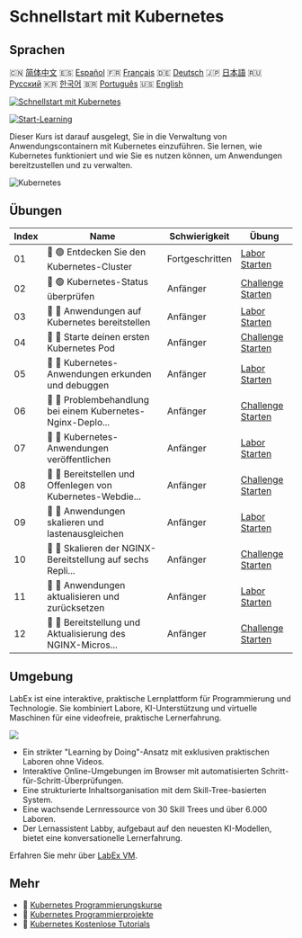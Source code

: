 # Schnellstart mit Kubernetes

## Sprachen

🇨🇳 [简体中文](README_zh.md) 🇪🇸 [Español](README_es.md) 🇫🇷 [Français](README_fr.md) 🇩🇪 [Deutsch](README_de.md) 🇯🇵 [日本語](README_ja.md) 🇷🇺 [Русский](README_ru.md) 🇰🇷 [한국어](README_ko.md) 🇧🇷 [Português](README_pt.md) 🇺🇸 [English](README.md) 

[![Schnellstart mit Kubernetes](https://cover-creator.labex.io/quick-start-with-kubernetes.png?lang=de)](https://labex.io/de/courses/quick-start-with-kubernetes)

[![Start-Learning](https://img.shields.io/badge/Start-Learning-whitesmoke?style=for-the-badge)](https://labex.io/de/courses/quick-start-with-kubernetes)

Dieser Kurs ist darauf ausgelegt, Sie in die Verwaltung von Anwendungscontainern mit Kubernetes einzuführen. Sie lernen, wie Kubernetes funktioniert und wie Sie es nutzen können, um Anwendungen bereitzustellen und zu verwalten.

![Kubernetes](https://img.shields.io/badge/Kubernetes-whitesmoke?style=for-the-badge&logo=kubernetes)


## Übungen

|   Index | Name                                                        | Schwierigkeit   | Übung                                                                                                                                 |
|---------|-------------------------------------------------------------|-----------------|---------------------------------------------------------------------------------------------------------------------------------------|
|      01 | 📖 🟢 Entdecken Sie den Kubernetes-Cluster                  | Fortgeschritten | <a target='_blank' href='https://labex.io/de/tutorials/kubernetes-explore-the-kubernetes-cluster-434519'>Labor Starten</a>            |
|      02 | 🎯 🟢 Kubernetes-Status überprüfen                          | Anfänger        | <a target='_blank' href='https://labex.io/de/labs/kubernetes-check-kubernetes-status-434775'>Challenge Starten</a>                    |
|      03 | 📖 🔵 Anwendungen auf Kubernetes bereitstellen              | Anfänger        | <a target='_blank' href='https://labex.io/de/tutorials/kubernetes-deploy-applications-on-kubernetes-434644'>Labor Starten</a>         |
|      04 | 🎯 🔵 Starte deinen ersten Kubernetes Pod                   | Anfänger        | <a target='_blank' href='https://labex.io/de/tutorials/kubernetes-launch-your-first-kubernetes-pod-434769'>Challenge Starten</a>      |
|      05 | 📖 🔵 Kubernetes-Anwendungen erkunden und debuggen          | Anfänger        | <a target='_blank' href='https://labex.io/de/tutorials/kubernetes-explore-and-debug-kubernetes-applications-434645'>Labor Starten</a> |
|      06 | 🎯 🔵 Problembehandlung bei einem Kubernetes-Nginx-Deplo... | Anfänger        | <a target='_blank' href='https://labex.io/de/labs/kubernetes-troubleshoot-kubernetes-nginx-deployment-434782'>Challenge Starten</a>   |
|      07 | 📖 🔵 Kubernetes-Anwendungen veröffentlichen                | Anfänger        | <a target='_blank' href='https://labex.io/de/tutorials/kubernetes-expose-kubernetes-applications-434647'>Labor Starten</a>            |
|      08 | 🎯 🔵 Bereitstellen und Offenlegen von Kubernetes-Webdie... | Anfänger        | <a target='_blank' href='https://labex.io/de/labs/kubernetes-deploy-and-expose-kubernetes-web-services-434804'>Challenge Starten</a>  |
|      09 | 📖 🔵 Anwendungen skalieren und lastenausgleichen           | Anfänger        | <a target='_blank' href='https://labex.io/de/tutorials/kubernetes-scale-and-load-balance-applications-434648'>Labor Starten</a>       |
|      10 | 🎯 🔵 Skalieren der NGINX-Bereitstellung auf sechs Repli... | Anfänger        | <a target='_blank' href='https://labex.io/de/labs/kubernetes-scale-nginx-deployment-to-six-replicas-434818'>Challenge Starten</a>     |
|      11 | 📖 🔵 Anwendungen aktualisieren und zurücksetzen            | Anfänger        | <a target='_blank' href='https://labex.io/de/tutorials/kubernetes-update-and-rollback-applications-434649'>Labor Starten</a>          |
|      12 | 🎯 🔵 Bereitstellung und Aktualisierung des NGINX-Micros... | Anfänger        | <a target='_blank' href='https://labex.io/de/tutorials/kubernetes-deploy-and-update-nginx-microservice-434821'>Challenge Starten</a>  |

## Umgebung

LabEx ist eine interaktive, praktische Lernplattform für Programmierung und Technologie. Sie kombiniert Labore, KI-Unterstützung und virtuelle Maschinen für eine videofreie, praktische Lernerfahrung.

![](https://tutorial-screenshot.getvm.io/images/vm-1725247253.png)

- Ein strikter "Learning by Doing"-Ansatz mit exklusiven praktischen Laboren ohne Videos.
- Interaktive Online-Umgebungen im Browser mit automatisierten Schritt-für-Schritt-Überprüfungen.
- Eine strukturierte Inhaltsorganisation mit dem Skill-Tree-basierten System.
- Eine wachsende Lernressource von 30 Skill Trees und über 6.000 Laboren.
- Der Lernassistent Labby, aufgebaut auf den neuesten KI-Modellen, bietet eine konversationelle Lernerfahrung.

Erfahren Sie mehr über [LabEx VM](https://support.labex.io/using-labex/virtual-machine).

## Mehr

- 🔗 [Kubernetes Programmierungskurse](https://github.com/labex-labs/awesome-programming-courses)
- 🔗 [Kubernetes Programmierprojekte](https://github.com/labex-labs/awesome-programming-projects)
- 🔗 [Kubernetes Kostenlose Tutorials](https://github.com/labex-labs/kubernetes-free-tutorials)

